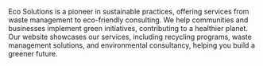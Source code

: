 Eco Solutions is a pioneer in sustainable practices, offering services from waste management to eco-friendly consulting. We help communities and businesses implement green initiatives, contributing to a healthier planet. Our website showcases our services, including recycling programs, waste management solutions, and environmental consultancy, helping you build a greener future.

